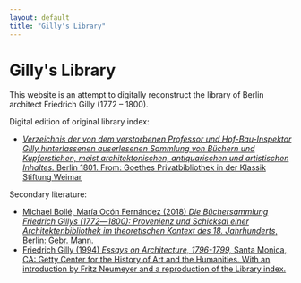 ```yaml
---
layout: default
title: "Gilly's Library"
---
```


# Gilly's Library

This website is an attempt to digitally reconstruct the library of Berlin architect Friedrich Gilly (1772 – 1800).

Digital edition of original library index: 
- [*Verzeichnis der von dem verstorbenen Professor und Hof-Bau-Inspektor Gilly hinterlassenen auserlesenen
Sammlung von Büchern und Kupferstichen, meist architektonischen, antiquarischen und artistischen Inhaltes.* Berlin 1801. From: Goethes Privatbibliothek in der Klassik Stiftung Weimar](https://haab-digital.klassik-stiftung.de/viewer/resolver?urn=urn:nbn:de:gbv:32-1-10030771341)

Secondary literature:
- [Michael Bollé, María Ocón Fernández (2018) *Die Büchersammlung Friedrich Gillys (1772―1800): Provenienz und Schicksal einer Architektenbibliothek im theoretischen Kontext des 18. Jahrhunderts*, Berlin: Gebr. Mann.](https://doi.org/10.5771/9783786175018)
- [Friedrich Gilly (1994) *Essays on Architecture, 1796-1799,* Santa Monica, CA: Getty Center for the History of Art and the Humanities. With an introduction by Fritz Neumeyer and a reproduction of the Library index.](http://www.getty.edu/publications/virtuallibrary/0892362812.html)
